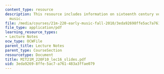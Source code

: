 ```yaml
---
content_type: resource
description: This resource includes information on sixteenth century vocal and instrumental
  music.
file: /media/courses/21m-220-early-music-fall-2010/3eda92698ffe5ac7a761483a3ffae079_MIT21M_220F10_lec16_slides.pdf
file_type: application/pdf
learning_resource_types:
- Lecture Notes
ocw_type: OCWFile
parent_title: Lecture Notes
parent_type: CourseSection
resourcetype: Document
title: MIT21M_220F10_lec16_slides.pdf
uid: 3eda9269-8ffe-5ac7-a761-483a3ffae079
---
```

